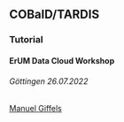 ## COBalD/TARDIS 
### Tutorial
#### ErUM Data Cloud Workshop
###### Göttingen 26.07.2022

[Manuel Giffels](mailto:giffels@gmail.com)
